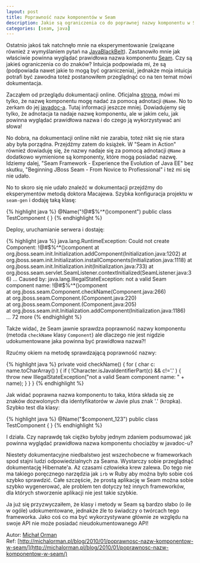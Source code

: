 ```yaml
---
layout: post
title: Poprawność nazw komponentów w Seam
description: Jakie są ograniczenia co do poprawnej nazwy komponentu w Seam-ie
categories: [seam, java]
---
```

Ostatnio jakoś tak natchnęło mnie na eksperymentowanie (związane również z wymyślaniem pytań na <a href="http://www.javablackbelt.com/Home.wwa">JavaBlackBelt</a>). Zastanowiło mnie jak właściwie powinna wyglądać prawidłowa nazwa komponentu <a href="http://seamframework.org/">Seam</a>. Czy są jakieś ograniczenia co do znaków? Intuicja podpowiada mi, że są (podpowiada nawet jakie to mogą być ograniczenia), jednakże moja intuicja potrafi być zawodna toteż postanowiłem przeglądnąć co na ten temat mówi dokumentacja.

Zacząłem od przeglądu dokumentacji online. Oficjalna <a href="http://docs.jboss.com/seam/latest/reference/en-US/html/concepts.html#d0e3886">strona</a>, mówi mi tylko, że nazwę komponentu mogę nadać za pomocą adnotacji `@Name`. No to zerkam do jej <a href="http://docs.jboss.org/seam/2.2.0.GA/api/">javadoc-a</a>. Tutaj informacji jeszcze mniej. Dowiadujemy się tylko, że adnotacja ta nadaje nazwę komponentu, ale w jakim celu, jak powinna wyglądać prawidłowa nazwa i do czego ją wykorzystywać ani słowa!

No dobra, na dokumentacji online nikt nie zarabia, toteż nikt się nie stara aby była porządna. Przejdźmy zatem do książek. W "Seam in Action" również dowiaduję się, że nazwy nadaje się za pomocą adnotacji `@Name` a dodatkowo wymienione są komponenty, które mogą posiadać nazwę. Idziemy dalej, "Seam Framework - Experience the Evolution of Java EE" bez skutku, "Beginning JBoss Seam - From Novice to Profiessional" i też mi się nie udało.

No to skoro się nie udało znaleźć w dokumentacji przejdźmy do eksperymentów metodą doktora Macajewa. Szybka konfiguracja projektu w `seam-gen` i dodaję taką klasę:

{% highlight java %}
@Name("!@#$%^*()component")
public class TestComponent {
}
{% endhighlight %}

Deploy, uruchamianie serwera i dostaję:

{% highlight java %}
java.lang.RuntimeException: Could not create Component: !@#$%^*()component                                                                                                                                                                  
        at org.jboss.seam.init.Initialization.addComponent(Initialization.java:1202)                                                                                                                                                         
        at org.jboss.seam.init.Initialization.installComponents(Initialization.java:1118)                                                                                                                                                    
        at org.jboss.seam.init.Initialization.init(Initialization.java:733)                                                                                                                                                                  
        at org.jboss.seam.servlet.SeamListener.contextInitialized(SeamListener.java:36)                                                                                                                                                      
        ...                                                                                                                                                                                         
Caused by: java.lang.IllegalStateException: not a valid Seam component name: !@#$%^*()component                                                                                                                                             
        at org.jboss.seam.Component.checkName(Component.java:266)                                                                                                                                                                            
        at org.jboss.seam.Component.<init>(Component.java:220)                                                                                                                                                                               
        at org.jboss.seam.Component.<init>(Component.java:205)                                                                                                                                                                               
        at org.jboss.seam.init.Initialization.addComponent(Initialization.java:1186)                                                                                                                                                         
        ... 72 more
{% endhighlight %}

Także widać, że Seam jawnie sprawdza poprawność nazwy komponentu (metoda `checkName` klasy `Component`) ale dlaczego nie jest nigdzie udokumentowane jaka powinna być prawidłowa nazwa?!

Rzućmy okiem na metodę sprawdzającą poprawność nazwy:

{% highlight java %}
private void checkName()
{
   for ( char c: name.toCharArray() )
   {
      if ( !Character.isJavaIdentifierPart(c) && c!='.' )
      {
         throw new IllegalStateException("not a valid Seam component name: " + name);
      }
   }
}
{% endhighlight %}

Jak widać poprawna nazwa komponentu to taka, która składa się ze znaków dozwolonych dla identyfikatorów w Javie plus znak '.' (kropka). Szybko test dla klasy:

{% highlight java %}
@Name("$component_123")
public class TestComponent {
}
{% endhighlight %}

I działa. Czy naprawdę tak ciężko byłoby jednym zdaniem podsumować jak powinna wyglądać prawidłowa nazwa komponentu chociażby w javadoc-u?

Niestety dokumentacyjne niedbalstwo jest wszechobecne w frameworkach spod stajni ludzi odpowiedzialnych za Seama. Wystarczy sobie przeglądnąć dokumentację Hibernate'a. Aż czasami człowieka krew zalewa. Do tego nie ma takiego poręcznego narzędzia jak `irb` w Ruby aby można było sobie coś szybko sprawdzić. Całe szczęście, że prostą aplikację w Seam można sobie szybko wygenerować, ale problem ten dotyczy też innych frameworków, dla których stworzenie aplikacji nie jest takie szybkie.

Ja już się przyzwyczaiłem, że klasy i metody w Seam są bardzo słabo (o ile w ogóle) udokumentowane, jednakże źle to świadczy o twórcach tego frameworka. Jako coś co ma być wykorzystywane głównie ze względu na swoje API nie może posiadać nieudokumentowanego API!
  
Autor: [Michał Orman](http://michalorman.pl)  
Ref: [http://michalorman.pl/blog/2010/01/poprawnosc-nazw-komponentow-w-seam/](http://michalorman.pl/blog/2010/01/poprawnosc-nazw-komponentow-w-seam/)
